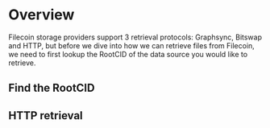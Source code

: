 # Overview

Filecoin storage providers support 3 retrieval protocols: Graphsync, Bitswap and HTTP, but before we dive into how we can retrieve files from Filecoin, we need to first lookup the RootCID of the data source you would like to retrieve.

## Find the RootCID



## HTTP retrieval

